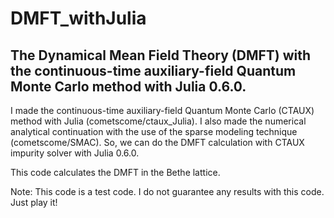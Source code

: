 # DMFT_withJulia
## The Dynamical Mean Field Theory (DMFT) with the continuous-time auxiliary-field Quantum Monte Carlo method with Julia 0.6.0.
I made the continuous-time auxiliary-field Quantum Monte Carlo (CTAUX) method with Julia (cometscome/ctaux_Julia).
I also made the numerical analytical continuation with the use of the sparse modeling technique (cometscome/SMAC).
So, we can do the DMFT calculation with CTAUX impurity solver with Julia 0.6.0. 

This code calculates the DMFT in the Bethe lattice. 

Note: This code is a test code. I do not guarantee any results with this code. 
Just play it!

